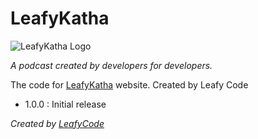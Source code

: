 LeafyKatha
==========

![LeafyKatha Logo](https://leafykatha.live/static/images/share-image.png)

*A podcast created by developers for developers.*

The code for [LeafyKatha](http://leafykatha.live) website. Created by Leafy Code

  - 1.0.0 : Initial release

*Created by [LeafyCode](http://leafycode.com/)*
